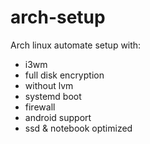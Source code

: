 # arch-setup

Arch linux automate setup with:
- i3wm
- full disk encryption
- without lvm
- systemd boot
- firewall
- android support
- ssd & notebook optimized
